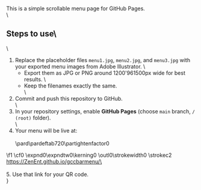 \
This is a simple scrollable menu page for GitHub Pages.\
\
## Steps to use\
\
1. Replace the placeholder files `menu1.jpg`, `menu2.jpg`, and `menu3.jpg` with your exported menu images from Adobe Illustrator.  \
   - Export them as JPG or PNG around 1200\'961500px wide for best results.  \
   - Keep the filenames exactly the same.\
\
2. Commit and push this repository to GitHub.\
\
3. In your repository settings, enable **GitHub Pages** (choose `main` branch, `/ (root)` folder).\
\
4. Your menu will be live at:\
\
\pard\pardeftab720\partightenfactor0

\f1 \cf0 \expnd0\expndtw0\kerning0
\outl0\strokewidth0 \strokec2 https://ZenEnt.github.io/gccbarmenu/\
\
\
5. Use that link for your QR code.\
}
